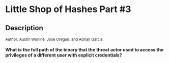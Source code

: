 # Little Shop of Hashes Part #3

## Description

<small>Author: Austin Worline, Jose Oregon, and Adrian Garcia</small><br><br><b>What is the full path of the binary that the threat actor used to access the privileges of a different user with explicit credentials?</b>


